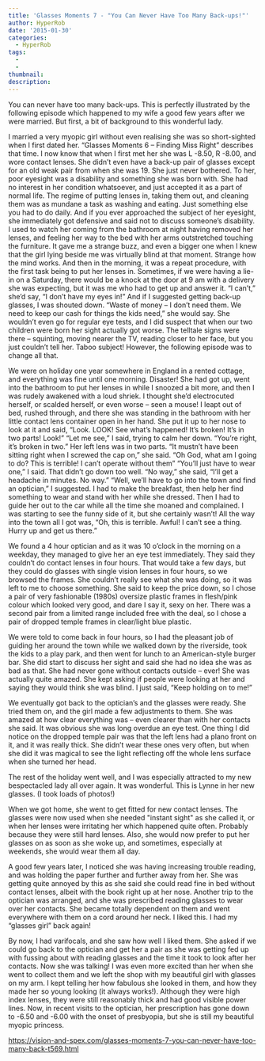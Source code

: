 ```yaml
---
title: 'Glasses Moments 7 - "You Can Never Have Too Many Back-ups!"'
author: HyperRob
date: '2015-01-30'
categories:
  - HyperRob
tags:
  - 
  - 
thumbnail: 
description: 
---
```


You can never have too many back-ups. This is perfectly illustrated by the following episode which happened to my wife a good few years after we were married. But first, a bit of background to this wonderful lady.

I married a very myopic girl without even realising she was so short-sighted when I first dated her. “Glasses Moments 6 – Finding Miss Right” describes that time. I now know that when I first met her she was L -8.50, R -8.00, and wore contact lenses. She didn’t even have a back-up pair of glasses except for an old weak pair from when she was 19. She just never bothered. To her, poor eyesight was a disability and something she was born with. She had no interest in her condition whatsoever, and just accepted it as a part of normal life. The regime of putting lenses in, taking them out, and cleaning them was as mundane a task as washing and eating. Just something else you had to do daily. And if you ever approached the subject of her eyesight, she immediately got defensive and said not to discuss someone’s disability. I used to watch her coming from the bathroom at night having removed her lenses, and feeling her way to the bed with her arms outstretched touching the furniture. It gave me a strange buzz, and even a bigger one when I knew that the girl lying beside me was virtually blind at that moment. Strange how the mind works. And then in the morning, it was a repeat procedure, with the first task being to put her lenses in. Sometimes, if we were having a lie-in on a Saturday, there would be a knock at the door at 9 am with a delivery she was expecting, but it was me who had to get up and answer it. “I can’t,” she’d say, “I don’t have my eyes in!” And if I suggested getting back-up glasses, I was shouted down. “Waste of money – I don’t need them. We need to keep our cash for things the kids need,” she would say. She wouldn’t even go for regular eye tests, and I did suspect that when our two children were born her sight actually got worse. The telltale signs were there – squinting, moving nearer the TV, reading closer to her face, but you just couldn’t tell her. Taboo subject! However, the following episode was to change all that.

We were on holiday one year somewhere in England in a rented cottage, and everything was fine until one morning. Disaster! She had got up, went into the bathroom to put her lenses in while I snoozed a bit more, and then I was rudely awakened with a loud shriek. I thought she’d electrocuted herself, or scalded herself, or even worse – seen a mouse! I leapt out of bed, rushed through, and there she was standing in the bathroom with her little contact lens container open in her hand. She put it up to her nose to look at it and said, “Look. LOOK! See what’s happened! It’s broken! It’s in two parts! Look!”
“Let me see,” I said, trying to calm her down. “You’re right, it’s broken in two.” Her left lens was in two parts.
“It mustn’t have been sitting right when I screwed the cap on,” she said. “Oh God, what am I going to do? This is terrible! I can’t operate without them”
“You’ll just have to wear one,” I said. That didn’t go down too well.
“No way,” she said, “I’ll get a headache in minutes. No way.”
“Well, we’ll have to go into the town and find an optician,” I suggested.
I had to make the breakfast, then help her find something to wear and stand with her while she dressed. Then I had to guide her out to the car while all the time she moaned and complained. I was starting to see the funny side of it, but she certainly wasn’t! All the way into the town all I got was, “Oh, this is terrible. Awful! I can’t see a thing. Hurry up and get us there.”

We found a 4 hour optician and as it was 10 o’clock in the morning on a weekday, they managed to give her an eye test immediately. They said they couldn’t do contact lenses in four hours. That would take a few days, but they could do glasses with single vision lenses in four hours, so we browsed the frames. She couldn’t really see what she was doing, so it was left to me to choose something. She said to keep the price down, so I chose a pair of very fashionable (1980s) oversize plastic frames in flesh/pink colour which looked very good, and dare I say it, sexy on her. There was a second pair from a limited range included free with the deal, so I chose a pair of dropped temple frames in clear/light blue plastic.

We were told to come back in four hours, so I had the pleasant job of guiding her around the town while we walked down by the riverside, took the kids to a play park, and then went for lunch to an American-style burger bar. She did start to discuss her sight and said she had no idea she was as bad as that. She had never gone without contacts outside – ever! She was actually quite amazed. She kept asking if people were looking at her and saying they would think she was blind. I just said, “Keep holding on to me!”

We eventually got back to the optician’s and the glasses were ready. She tried them on, and the girl made a few adjustments to them. She was amazed at how clear everything was – even clearer than with her contacts she said. It was obvious she was long overdue an eye test. One thing I did notice on the dropped temple pair was that the left lens had a plano front on it, and it was really thick. She didn’t wear these ones very often, but when she did it was magical to see the light reflecting off the whole lens surface when she turned her head.

The rest of the holiday went well, and I was especially attracted to my new bespectacled lady all over again. It was wonderful. This is Lynne in her new glasses. (I took loads of photos!)



When we got home, she went to get fitted for new contact lenses. The glasses were now used when she needed "instant sight" as she called it, or when her lenses were irritating her which happened quite often. Probably because they were still hard lenses. Also, she would now prefer to put her glasses on as soon as she woke up, and sometimes, especially at weekends, she would wear them all day.

A good few years later, I noticed she was having increasing trouble reading, and was holding the paper further and further away from her. She was getting quite annoyed by this as she said she could read fine in bed without contact lenses, albeit with the book right up at her nose. Another trip to the optician was arranged, and she was prescribed reading glasses to wear over her contacts. She became totally dependent on them and went everywhere with them on a cord around her neck. I liked this. I had my “glasses girl” back again!

By now, I had varifocals, and she saw how well I liked them. She asked if we could go back to the optician and get her a pair as she was getting fed up with fussing about with reading glasses and the time it took to look after her contacts. Now she was talking! I was even more excited than her when she went to collect them and we left the shop with my beautiful girl with glasses on my arm. I kept telling her how fabulous she looked in them, and how they made her so young looking (it always works!). Although they were high index lenses, they were still reasonably thick and had good visible power lines. Now, in recent visits to the optician, her prescription has gone down to -6.50 and -6.00 with the onset of presbyopia, but she is still my beautiful myopic princess.

https://vision-and-spex.com/glasses-moments-7-you-can-never-have-too-many-back-t569.html
